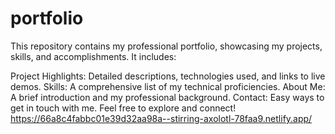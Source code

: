# portfolio
This repository contains my professional portfolio, showcasing my projects, skills, and accomplishments. It includes:

Project Highlights: Detailed descriptions, technologies used, and links to live demos.
Skills: A comprehensive list of my technical proficiencies.
About Me: A brief introduction and my professional background.
Contact: Easy ways to get in touch with me.
Feel free to explore and connect!
https://66a8c4fabbc01e39d32aa98a--stirring-axolotl-78faa9.netlify.app/

